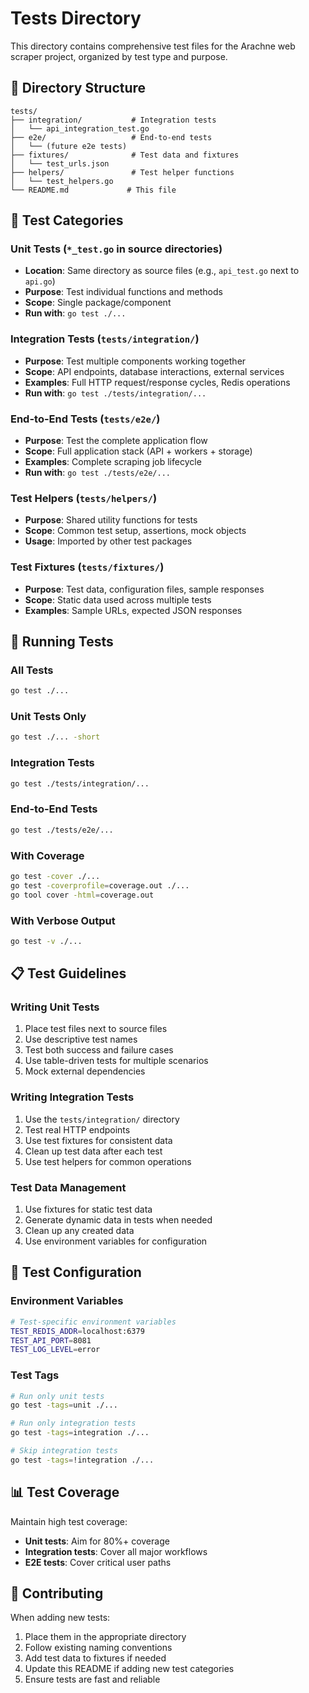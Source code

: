 # Tests Directory

This directory contains comprehensive test files for the Arachne web scraper project, organized by test type and purpose.

## 📁 Directory Structure

```
tests/
├── integration/           # Integration tests
│   └── api_integration_test.go
├── e2e/                   # End-to-end tests
│   └── (future e2e tests)
├── fixtures/              # Test data and fixtures
│   └── test_urls.json
├── helpers/               # Test helper functions
│   └── test_helpers.go
└── README.md             # This file
```

## 🧪 Test Categories

### Unit Tests (`*_test.go` in source directories)
- **Location**: Same directory as source files (e.g., `api_test.go` next to `api.go`)
- **Purpose**: Test individual functions and methods
- **Scope**: Single package/component
- **Run with**: `go test ./...`

### Integration Tests (`tests/integration/`)
- **Purpose**: Test multiple components working together
- **Scope**: API endpoints, database interactions, external services
- **Examples**: Full HTTP request/response cycles, Redis operations
- **Run with**: `go test ./tests/integration/...`

### End-to-End Tests (`tests/e2e/`)
- **Purpose**: Test the complete application flow
- **Scope**: Full application stack (API + workers + storage)
- **Examples**: Complete scraping job lifecycle
- **Run with**: `go test ./tests/e2e/...`

### Test Helpers (`tests/helpers/`)
- **Purpose**: Shared utility functions for tests
- **Scope**: Common test setup, assertions, mock objects
- **Usage**: Imported by other test packages

### Test Fixtures (`tests/fixtures/`)
- **Purpose**: Test data, configuration files, sample responses
- **Scope**: Static data used across multiple tests
- **Examples**: Sample URLs, expected JSON responses

## 🚀 Running Tests

### All Tests
```bash
go test ./...
```

### Unit Tests Only
```bash
go test ./... -short
```

### Integration Tests
```bash
go test ./tests/integration/...
```

### End-to-End Tests
```bash
go test ./tests/e2e/...
```

### With Coverage
```bash
go test -cover ./...
go test -coverprofile=coverage.out ./...
go tool cover -html=coverage.out
```

### With Verbose Output
```bash
go test -v ./...
```

## 📋 Test Guidelines

### Writing Unit Tests
1. Place test files next to source files
2. Use descriptive test names
3. Test both success and failure cases
4. Use table-driven tests for multiple scenarios
5. Mock external dependencies

### Writing Integration Tests
1. Use the `tests/integration/` directory
2. Test real HTTP endpoints
3. Use test fixtures for consistent data
4. Clean up test data after each test
5. Use test helpers for common operations

### Test Data Management
1. Use fixtures for static test data
2. Generate dynamic data in tests when needed
3. Clean up any created data
4. Use environment variables for configuration

## 🔧 Test Configuration

### Environment Variables
```bash
# Test-specific environment variables
TEST_REDIS_ADDR=localhost:6379
TEST_API_PORT=8081
TEST_LOG_LEVEL=error
```

### Test Tags
```bash
# Run only unit tests
go test -tags=unit ./...

# Run only integration tests
go test -tags=integration ./...

# Skip integration tests
go test -tags=!integration ./...
```

## 📊 Test Coverage

Maintain high test coverage:
- **Unit tests**: Aim for 80%+ coverage
- **Integration tests**: Cover all major workflows
- **E2E tests**: Cover critical user paths

## 🤝 Contributing

When adding new tests:
1. Place them in the appropriate directory
2. Follow existing naming conventions
3. Add test data to fixtures if needed
4. Update this README if adding new test categories
5. Ensure tests are fast and reliable 
